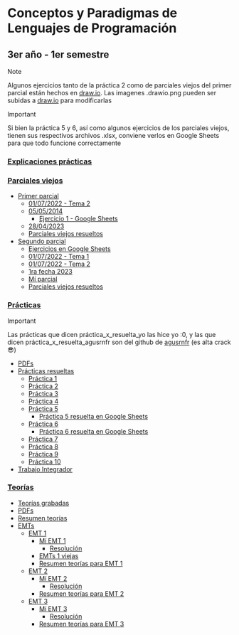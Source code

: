 # Conceptos y Paradigmas de Lenguajes de Programación
## 3er año - 1er semestre
> [!NOTE]
> Algunos ejercicios tanto de la práctica 2 como de parciales viejos del primer parcial están hechos en [draw.io](https://draw.io). Las imagenes .drawio.png pueden ser subidas a [draw.io](https://draw.io) para modificarlas

> [!IMPORTANT]
> Si bien la práctica 5 y 6, así como algunos ejercicios de los parciales viejos, tienen sus respectivos archivos .xlsx, conviene verlos en Google Sheets para que todo funcione correctamente
### [Explicaciones prácticas](https://github.com/Pedro0604/3ro-LS-LI-APU/tree/main/1er_semestre/CPLP/Explicaciones_practicas)
### [Parciales viejos](https://github.com/Pedro0604/3ro-LS-LI-APU/tree/main/1er_semestre/CPLP/Parciales_viejos)

 * [Primer parcial](https://github.com/Pedro0604/3ro-LS-LI-APU/tree/main/1er_semestre/CPLP/Parciales_viejos/Primer_parcial)
   * [01/07/2022 - Tema 2](https://github.com/Pedro0604/3ro-LS-LI-APU/tree/main/1er_semestre/CPLP/Parciales_viejos/Primer_parcial/01_07_2022_tema_2)
   * [05/05/2014](https://github.com/Pedro0604/3ro-LS-LI-APU/tree/main/1er_semestre/CPLP/Parciales_viejos/Primer_parcial/05_05_2014)
     * [Ejercicio 1 - Google Sheets](https://docs.google.com/spreadsheets/d/1gSP6hD6mX_Ho6d7Mxdb13irDVHjCX_WEP973MRBUHh0/edit?gid=1130123696#gid=1130123696)
   * [28/04/2023](https://github.com/Pedro0604/3ro-LS-LI-APU/tree/main/1er_semestre/CPLP/Parciales_viejos/Primer_parcial/28_04_2023)
   * [Parciales viejos resueltos](https://github.com/Pedro0604/3ro-LS-LI-APU/blob/main/1er_semestre/CPLP/Parciales_viejos/Primer_parcial/Parciales_viejos.pdf)
 * [Segundo parcial](https://github.com/Pedro0604/3ro-LS-LI-APU/tree/main/1er_semestre/CPLP/Parciales_viejos/Segundo_parcial)
   * [Ejercicios en Google Sheets](https://docs.google.com/spreadsheets/d/1VucbI0m4hWGKyXKhDlMqk9kJKg0AdpPRop7GBlnb644/edit?gid=1731863520#gid=1731863520)
   * [01/07/2022 - Tema 1](https://github.com/Pedro0604/3ro-LS-LI-APU/tree/main/1er_semestre/CPLP/Parciales_viejos/Segundo_parcial/01_07_2022_tema_1)
   * [01/07/2022 - Tema 2](https://github.com/Pedro0604/3ro-LS-LI-APU/tree/main/1er_semestre/CPLP/Parciales_viejos/Segundo_parcial/01_07_2022_tema_2)
   * [1ra fecha 2023](https://github.com/Pedro0604/3ro-LS-LI-APU/tree/main/1er_semestre/CPLP/Parciales_viejos/Segundo_parcial/1ra%20fecha%202023)
   * [Mí parcial](https://github.com/Pedro0604/3ro-LS-LI-APU/tree/main/1er_semestre/CPLP/Parciales_viejos/Segundo_parcial/mi_parcial_14_06_2024)
   * [Parciales viejos resueltos](https://github.com/Pedro0604/3ro-LS-LI-APU/blob/main/1er_semestre/CPLP/Parciales_viejos/Segundo_parcial/Parciales_viejos.pdf)
### [Prácticas](https://github.com/Pedro0604/3ro-LS-LI-APU/tree/main/1er_semestre/CPLP/Practicas)

> [!IMPORTANT]
> Las prácticas que dicen práctica_x_resuelta_yo las hice yo :0, y las que dicen práctica_x_resuelta_agusrnfr son del github de [agusrnfr](https://github.com/agusrnfr) (es alta crack 😎)

* [PDFs](https://github.com/Pedro0604/3ro-LS-LI-APU/tree/main/1er_semestre/CPLP/Practicas/PDFs)
* [Prácticas resueltas](https://github.com/Pedro0604/3ro-LS-LI-APU/tree/main/1er_semestre/CPLP/Practicas/Practicas_resueltas)
  * [Práctica 1](https://github.com/Pedro0604/3ro-LS-LI-APU/tree/main/1er_semestre/CPLP/Practicas/Practicas_resueltas/Practica_1)
  * [Práctica 2](https://github.com/Pedro0604/3ro-LS-LI-APU/tree/main/1er_semestre/CPLP/Practicas/Practicas_resueltas/Practica_2)
  * [Práctica 3](https://github.com/Pedro0604/3ro-LS-LI-APU/tree/main/1er_semestre/CPLP/Practicas/Practicas_resueltas/Practica_3)
  * [Práctica 4](https://github.com/Pedro0604/3ro-LS-LI-APU/tree/main/1er_semestre/CPLP/Practicas/Practicas_resueltas/Practica_4)
  * [Práctica 5](https://github.com/Pedro0604/3ro-LS-LI-APU/tree/main/1er_semestre/CPLP/Practicas/Practicas_resueltas/Practica_5)
      * [Práctica 5 resuelta en Google Sheets](https://docs.google.com/spreadsheets/d/1e2_R6GBDu2rFcoDhq23S05waLqg0Tro5mqOpFT-MtfE/edit?usp=sharing)
  * [Práctica 6](https://github.com/Pedro0604/3ro-LS-LI-APU/tree/main/1er_semestre/CPLP/Practicas/Practicas_resueltas/Practica_6)
      * [Práctica 6 resuelta en Google Sheets](https://docs.google.com/spreadsheets/d/1A7zjzbWWWZTOdHcIw8Ahwg7HrF9kBlt32d5NCv0OYSA/edit?usp=sharing)
  * [Práctica 7](https://github.com/Pedro0604/3ro-LS-LI-APU/tree/main/1er_semestre/CPLP/Practicas/Practicas_resueltas/Practica_7)
  * [Práctica 8](https://github.com/Pedro0604/3ro-LS-LI-APU/tree/main/1er_semestre/CPLP/Practicas/Practicas_resueltas/Practica_8)
  * [Práctica 9](https://github.com/Pedro0604/3ro-LS-LI-APU/tree/main/1er_semestre/CPLP/Practicas/Practicas_resueltas/Practica_9)
  * [Práctica 10](https://github.com/Pedro0604/3ro-LS-LI-APU/tree/main/1er_semestre/CPLP/Practicas/Practicas_resueltas/Practica_10)
* [Trabajo Integrador](https://github.com/Pedro0604/3ro-LS-LI-APU/tree/main/1er_semestre/CPLP/Practicas/Trabajo_integrador)
### [Teorías](https://github.com/Pedro0604/3ro-LS-LI-APU/tree/main/1er_semestre/CPLP/Teorias)
  * [Teorías grabadas](https://www.youtube.com/playlist?list=PLVeo81yvjZb_kp3bftlXLPKXP9X_GJ4Bu)
  * [PDFs](https://github.com/Pedro0604/3ro-LS-LI-APU/tree/main/1er_semestre/CPLP/Teorias/PDFs)
  * [Resumen teorías](https://github.com/Pedro0604/3ro-LS-LI-APU/blob/main/1er_semestre/CPLP/Teorias/Resumen_teor%C3%ADas.pdf)
  * [EMTs](https://github.com/Pedro0604/3ro-LS-LI-APU/tree/main/1er_semestre/CPLP/Teorias/EMTs)
    * [EMT 1](https://github.com/Pedro0604/3ro-LS-LI-APU/tree/main/1er_semestre/CPLP/Teorias/EMTs/EMT_1)
      * [Mí EMT 1](https://github.com/Pedro0604/3ro-LS-LI-APU/tree/main/1er_semestre/CPLP/Teorias/EMTs/EMT_1/Mi_EMT_1)
        * [Resolución](https://github.com/Pedro0604/3ro-LS-LI-APU/blob/main/1er_semestre/CPLP/Teorias/EMTs/EMT_1/Mi_EMT_1/Mi_EMT_1_resuelta.pdf)
      * [EMTs 1 viejas](https://github.com/Pedro0604/3ro-LS-LI-APU/blob/main/1er_semestre/CPLP/Teorias/EMTs/EMT_1/EMTs_1_viejas.pdf)
      * [Resumen teorías para EMT 1](https://github.com/Pedro0604/3ro-LS-LI-APU/blob/main/1er_semestre/CPLP/Teorias/EMTs/EMT_1/Resumen_teor%C3%ADas_para_EMT_1.pdf)
    * [EMT 2](https://github.com/Pedro0604/3ro-LS-LI-APU/tree/main/1er_semestre/CPLP/Teorias/EMTs/EMT_2)
      * [Mí EMT 2](https://github.com/Pedro0604/3ro-LS-LI-APU/blob/main/1er_semestre/CPLP/Teorias/EMTs/EMT_2/Mi_EMT_2/)
        * [Resolución](https://github.com/Pedro0604/3ro-LS-LI-APU/blob/main/1er_semestre/CPLP/Teorias/EMTs/EMT_2/Mi_EMT_2/Mi_EMT_2_resuelta.pdf)
      * [Resumen teorías para EMT 2](https://github.com/Pedro0604/3ro-LS-LI-APU/blob/main/1er_semestre/CPLP/Teorias/EMTs/EMT_2/Resumen_teorias_para_EMT_2.pdf)
    * [EMT 3](https://github.com/Pedro0604/3ro-LS-LI-APU/tree/main/1er_semestre/CPLP/Teorias/EMTs/EMT_3)
      * [Mí EMT 3](https://github.com/Pedro0604/3ro-LS-LI-APU/tree/main/1er_semestre/CPLP/Teorias/EMTs/EMT_3/Mi_EMT_3)
        * [Resolución](https://github.com/Pedro0604/3ro-LS-LI-APU/blob/main/1er_semestre/CPLP/Teorias/EMTs/EMT_3/Mi_EMT_3/Mi_EMT_3_resuelta.pdf)
      * [Resumen teorías para EMT 3](https://github.com/Pedro0604/3ro-LS-LI-APU/blob/main/1er_semestre/CPLP/Teorias/EMTs/EMT_3/Resumen_teorias_para_EMT_3.pdf)
